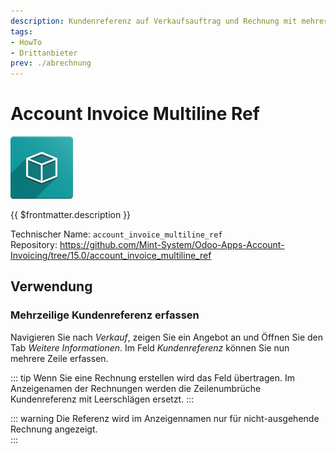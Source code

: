 ```yaml
---
description: Kundenreferenz auf Verkaufsauftrag und Rechnung mit mehreren Zeilen.
tags:
- HowTo
- Drittanbieter
prev: ./abrechnung
---
```

# Account Invoice Multiline Ref

![icon_oms_box](assets/icon_oms_box.png)

{{ $frontmatter.description }}

Technischer Name: `account_invoice_multiline_ref`\
Repository: <https://github.com/Mint-System/Odoo-Apps-Account-Invoicing/tree/15.0/account_invoice_multiline_ref>

## Verwendung

### Mehrzeilige Kundenreferenz erfassen

Navigieren Sie nach *Verkauf*, zeigen Sie ein Angebot an und Öffnen Sie den Tab *Weitere Informationen*. Im Feld *Kundenreferenz* können Sie nun mehrere Zeile erfassen.

::: tip
Wenn Sie eine Rechnung erstellen wird das Feld übertragen. Im Anzeigenamen der Rechnungen werden die Zeilenumbrüche Kundenreferenz mit Leerschlägen ersetzt. 
:::

::: warning
Die Referenz wird im Anzeigennamen nur für nicht-ausgehende Rechnung angezeigt.  
:::
